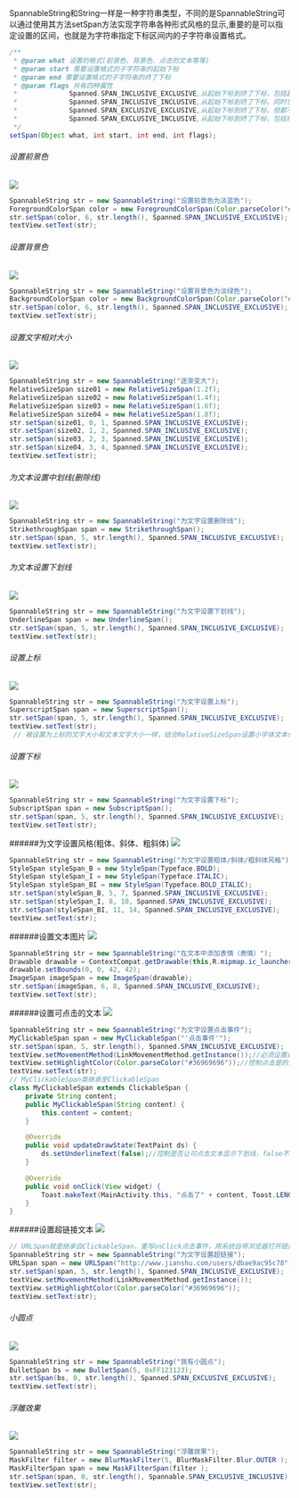 SpannableString和String一样是一种字符串类型，不同的是SpannableString可以通过使用其方法setSpan方法实现字符串各种形式风格的显示,重要的是可以指定设置的区间，也就是为字符串指定下标区间内的子字符串设置格式。
```JAVA
/**
 * @param what 设置的格式(前景色、背景色、点击的文本等等)
 * @param start 需要设置格式的子字符串的起始下标
 * @param end 需要设置格式的子字符串的终了下标
 * @param flags 共有四种属性
 *             Spanned.SPAN_INCLUSIVE_EXCLUSIVE,从起始下标到终了下标，包括起始下标
 *             Spanned.SPAN_INCLUSIVE_INCLUSIVE,从起始下标到终了下标，同时包括起始下标和终了下标
 *             Spanned.SPAN_EXCLUSIVE_EXCLUSIVE,从起始下标到终了下标，但都不包括起始下标和终了下标
 *             Spanned.SPAN_EXCLUSIVE_INCLUSIVE,从起始下标到终了下标，包括终了下标
 */
setSpan(Object what, int start, int end, int flags);
```
     
###### 设置前景色
![](http://upload-images.jianshu.io/upload_images/7115680-3ed7759116db7990.png?imageMogr2/auto-orient/strip%7CimageView2/2/w/1240)
```JAVA
SpannableString str = new SpannableString("设置前景色为淡蓝色");
ForegroundColorSpan color = new ForegroundColorSpan(Color.parseColor("#0099EE"));
str.setSpan(color, 6, str.length(), Spanned.SPAN_INCLUSIVE_EXCLUSIVE);
textView.setText(str);
```
###### 设置背景色
![](http://upload-images.jianshu.io/upload_images/7115680-a1601d835392f452.png?imageMogr2/auto-orient/strip%7CimageView2/2/w/1240)
```JAVA
SpannableString str = new SpannableString("设置背景色为淡绿色");
BackgroundColorSpan color = new BackgroundColorSpan(Color.parseColor("#AC00FF30"));
str.setSpan(color, 6, str.length(), Spanned.SPAN_INCLUSIVE_EXCLUSIVE);
textView.setText(str);
```
###### 设置文字相对大小
![](http://upload-images.jianshu.io/upload_images/7115680-29100a86482fcb64.png?imageMogr2/auto-orient/strip%7CimageView2/2/w/1240)
```JAVA
SpannableString str = new SpannableString("逐渐变大");
RelativeSizeSpan size01 = new RelativeSizeSpan(1.2f);
RelativeSizeSpan size02 = new RelativeSizeSpan(1.4f);
RelativeSizeSpan size03 = new RelativeSizeSpan(1.6f);
RelativeSizeSpan size04 = new RelativeSizeSpan(1.8f);
str.setSpan(size01, 0, 1, Spanned.SPAN_INCLUSIVE_EXCLUSIVE);
str.setSpan(size02, 1, 2, Spanned.SPAN_INCLUSIVE_EXCLUSIVE);
str.setSpan(size03, 2, 3, Spanned.SPAN_INCLUSIVE_EXCLUSIVE);
str.setSpan(size04, 3, 4, Spanned.SPAN_INCLUSIVE_EXCLUSIVE);
textView.setText(str);
```
###### 为文本设置中划线(删除线)
![](http://upload-images.jianshu.io/upload_images/7115680-443e06f1d9ab4792.png?imageMogr2/auto-orient/strip%7CimageView2/2/w/1240)
```JAVA
SpannableString str = new SpannableString("为文字设置删除线");
StrikethroughSpan span = new StrikethroughSpan();
str.setSpan(span, 5, str.length(), Spanned.SPAN_INCLUSIVE_EXCLUSIVE);
textView.setText(str);
```
###### 为文本设置下划线
![](http://upload-images.jianshu.io/upload_images/7115680-1ae1e139b941bcda.png?imageMogr2/auto-orient/strip%7CimageView2/2/w/1240)
```JAVA
SpannableString str = new SpannableString("为文字设置下划线");
UnderlineSpan span = new UnderlineSpan();
str.setSpan(span, 5, str.length(), Spanned.SPAN_INCLUSIVE_EXCLUSIVE);
textView.setText(str);
```
###### 设置上标
![](http://upload-images.jianshu.io/upload_images/7115680-1fd1773d2d69738d.png?imageMogr2/auto-orient/strip%7CimageView2/2/w/1240)
```JAVA
SpannableString str = new SpannableString("为文字设置上标");
SuperscriptSpan span = new SuperscriptSpan();
str.setSpan(span, 5, str.length(), Spanned.SPAN_INCLUSIVE_EXCLUSIVE);
textView.setText(str);
 // 被设置为上标的文字大小和文本文字大小一样，结合RelativeSizeSpan设置小字体文本作为上标
```
###### 设置下标
![](http://upload-images.jianshu.io/upload_images/7115680-4e45e69e547c2d46.png?imageMogr2/auto-orient/strip%7CimageView2/2/w/1240)
```JAVA
SpannableString str = new SpannableString("为文字设置下标");
SubscriptSpan span = new SubscriptSpan();
str.setSpan(span, 5, str.length(), Spanned.SPAN_INCLUSIVE_EXCLUSIVE);
textView.setText(str);
```
######为文字设置风格(粗体、斜体、粗斜体) 
![](http://upload-images.jianshu.io/upload_images/7115680-03b6556d237248dc.png?imageMogr2/auto-orient/strip%7CimageView2/2/w/1240)
```JAVA
SpannableString str = new SpannableString("为文字设置粗体/斜体/粗斜体风格");
StyleSpan styleSpan_B = new StyleSpan(Typeface.BOLD);
StyleSpan styleSpan_I = new StyleSpan(Typeface.ITALIC);
StyleSpan styleSpan_BI = new StyleSpan(Typeface.BOLD_ITALIC);
str.setSpan(styleSpan_B, 5, 7, Spanned.SPAN_INCLUSIVE_EXCLUSIVE);
str.setSpan(styleSpan_I, 8, 10, Spanned.SPAN_INCLUSIVE_EXCLUSIVE);
str.setSpan(styleSpan_BI, 11, 14, Spanned.SPAN_INCLUSIVE_EXCLUSIVE);
textView.setText(str);
```
######设置文本图片
![](http://upload-images.jianshu.io/upload_images/7115680-b70d14566020bf4d.png?imageMogr2/auto-orient/strip%7CimageView2/2/w/1240)
```JAVA
SpannableString str = new SpannableString("在文本中添加表情（表情）");
Drawable drawable = ContextCompat.getDrawable(this,R.mipmap.ic_launcher);
drawable.setBounds(0, 0, 42, 42);
ImageSpan imageSpan = new ImageSpan(drawable);
str.setSpan(imageSpan, 6, 8, Spanned.SPAN_INCLUSIVE_EXCLUSIVE);
textView.setText(str);
```
######设置可点击的文本
![](http://upload-images.jianshu.io/upload_images/7115680-a38c4af3e9421a8b.png?imageMogr2/auto-orient/strip%7CimageView2/2/w/1240)
```JAVA
SpannableString str = new SpannableString("为文字设置点击事件");
MyClickableSpan span = new MyClickableSpan("'点击事件'");
str.setSpan(span, 5, str.length(), Spanned.SPAN_INCLUSIVE_EXCLUSIVE);
textView.setMovementMethod(LinkMovementMethod.getInstance());//必须设置setMovementMethod方法，否则没有点击相应
textView.setHighlightColor(Color.parseColor("#36969696"));//控制点击是的背景色
textView.setText(str);
// MyClickableSpan类继承至ClickableSpan
class MyClickableSpan extends ClickableSpan {
    private String content;
    public MyClickableSpan(String content) {
        this.content = content;
    }

    @Override
    public void updateDrawState(TextPaint ds) {
        ds.setUnderlineText(false);//控制是否让可点击文本显示下划线，false不显示下滑写。
    }

    @Override
    public void onClick(View widget) {
        Toast.makeText(MainActivity.this, "点击了" + content, Toast.LENGTH_SHORT).show();
    }
}
```
######设置超链接文本
![](http://upload-images.jianshu.io/upload_images/7115680-aa0f1fdea4268cd4.png?imageMogr2/auto-orient/strip%7CimageView2/2/w/1240)
```JAVA
// URLSpan就是继承自ClickableSpan，重写onClick点击事件，用系统自带浏览器打开链接
SpannableString str = new SpannableString("为文字设置超链接");
URLSpan span = new URLSpan("http://www.jianshu.com/users/dbae9ac95c78");
str.setSpan(span, 5, str.length(), Spanned.SPAN_INCLUSIVE_EXCLUSIVE);
textView.setMovementMethod(LinkMovementMethod.getInstance());
textView.setHighlightColor(Color.parseColor("#36969696"));
textView.setText(str);
```
 ###### 小圆点
![](http://upload-images.jianshu.io/upload_images/7115680-294e709c4a0eeeb6.png?imageMogr2/auto-orient/strip%7CimageView2/2/w/1240)
```JAVA
SpannableString str = new SpannableString("我有小圆点");
BulletSpan bs = new BulletSpan(5, 0xFF123123);
str.setSpan(bs, 0, str.length(), Spanned.SPAN_EXCLUSIVE_EXCLUSIVE);
textView.setText(str);
```
###### 浮雕效果
![](http://upload-images.jianshu.io/upload_images/7115680-9d32a0dfe6141ba0.png?imageMogr2/auto-orient/strip%7CimageView2/2/w/1240)
```JAVA
SpannableString str = new SpannableString("浮雕效果");
MaskFilter filter = new BlurMaskFilter(5, BlurMaskFilter.Blur.OUTER );
MaskFilterSpan span = new MaskFilterSpan(filter );
str.setSpan(span, 0, str.length(), Spannable.SPAN_EXCLUSIVE_INCLUSIVE) ;
textView.setText(str);
```
